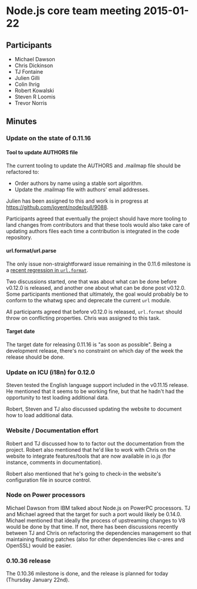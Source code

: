 # Node.js core team meeting 2015-01-22

## Participants

* Michael Dawson
* Chris Dickinson
* TJ Fontaine
* Julien Gilli
* Colin Ihrig
* Robert Kowalski
* Steven R Loomis
* Trevor Norris

## Minutes

### Update on the state of 0.11.16

#### Tool to update AUTHORS file

The current tooling to update the AUTHORS and .mailmap file should be
refactored to:
- Order authors by name using a stable sort algorithm.
- Update the .mailmap file with authors' email addresses.

Julien has been assigned to this and work is in progress at
https://github.com/joyent/node/pull/9088.

Participants agreed that eventually the project should have more tooling to
land changes from contributors and that these tools would also take care of
updating authors files each time a contribution is integrated in the code
repository.

#### url.format/url.parse

The only issue non-straightforward issue remaining in the 0.11.6 milestone is a
[recent regression in
`url.format`](https://github.com/joyent/node/issues/9070).

Two discussions started, one that was about what can be done before v0.12.0 is
released, and another one about what can be done post v0.12.0. Some
participants mentioned that ultimately, the goal would probably be to conform
to the whatwg spec and deprecate the current `url` module.

All participants agreed that before v0.12.0 is released, `url.format` should
throw on conflicting properties. Chris was assigned to this task.

#### Target date

The target date for releasing 0.11.16 is "as soon as possible". Being a
development release, there's no constraint on which day of the week the
release should be done.

### Update on ICU (i18n) for 0.12.0

Steven tested the English language support included in the v0.11.15 release.
He mentioned that it seems to be working fine, but that he hadn't had the
opportunity to test loading additional data.

Robert, Steven and TJ also discussed updating the website to document how to
load additional data.

### Website / Documentation effort

Robert and TJ discussed how to to factor out the documentation from the
project. Robert also mentioned that he'd like to work with Chris on the
website to integrate features/tools that are now available in io.js (for
instance, comments in documentation).

Robert also mentioned that he's going to check-in the website's configuration
file in source control.

### Node on Power processors

Michael Dawson from IBM talked about Node.js on PowerPC processors. TJ and
Michael agreed that the target for such a port would likely be 0.14.0. Michael
mentioned that ideally the process of upstreaming changes to V8 would be done
by that time. If not, there has been discussions recently between TJ and Chris
on refactoring the dependencies management so that maintaining floating
patches (also for other dependencies like c-ares and OpenSSL) would be easier.

### 0.10.36 release

The 0.10.36 milestone is done, and the release is planned for today (Thursday
January 22nd).
